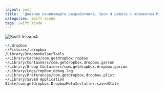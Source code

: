 ```yaml
---
layout: post
title:  "Дневник начинающего разработчика. Урок 4 работа с элементом PickerView."
categories: Swift Xcode
tags: Swift Xcode
---
```


![Swift-lesson4](http://s017.radikal.ru/i435/1610/b4/f6fcf70848d3.jpg)



```
~/.dropbox
~/Pictures/.dropbox
/Library/DropboxHelperTools
~/Library/Caches/com.getdropbox.ropbox
~/Library/Containers/com.getdropbox.dropbox.garcon
~/Library/Group Containers/com.getdropbox.dropbox.garcon
~/Library/Logs/ropbox_debug.log
~/Library/Preferences/com.getdropbox.dropbox.plist
~/Library/Saved Application State/com.getdropbox.DropboxMetaInstaller.savedState
```
